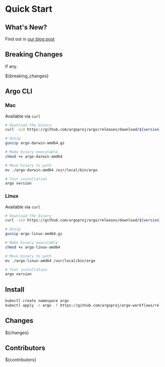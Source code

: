 # Quick Start

## What's New?

Find out in [our blog post](https://blog.argoproj.io)

## Breaking Changes

If any.

${breaking_changes}

## Argo CLI

### Mac

Available via `curl`

```sh
# Download the binary
curl -sLO https://github.com/argoproj/argo/releases/download/${version}/argo-darwin-amd64.gz

# Unzip
gunzip argo-darwin-amd64.gz

# Make binary executable
chmod +x argo-darwin-amd64

# Move binary to path
mv ./argo-darwin-amd64 /usr/local/bin/argo

# Test installation
argo version
```

### Linux

Available via `curl`

```sh
# Download the binary
curl -sLO https://github.com/argoproj/argo/releases/download/${version}/argo-linux-amd64.gz

# Unzip
gunzip argo-linux-amd64.gz

# Make binary executable
chmod +x argo-linux-amd64

# Move binary to path
mv ./argo-linux-amd64 /usr/local/bin/argo

# Test installation
argo version
```

## Install 

```sh
kubectl create namespace argo
kubectl apply -n argo -f https://github.com/argoproj/argo-workflows/releases/download/${version}/install.yaml
```

## Changes

${changes}

## Contributors

${contributors}

